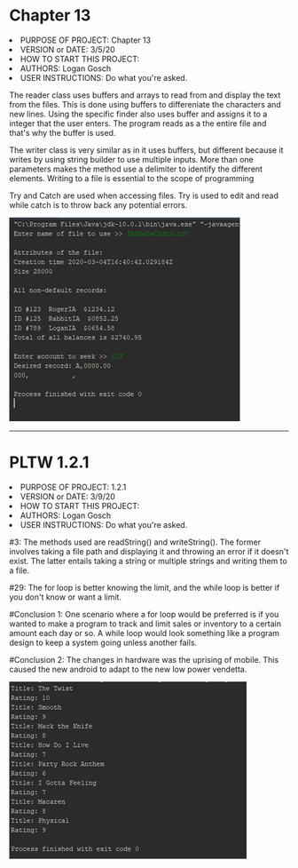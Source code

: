 # Chapter 13
<li>PURPOSE OF PROJECT: Chapter 13                   </li>
<li>VERSION or DATE: 3/5/20                          </li>
<li>HOW TO START THIS PROJECT:                       </li>
<li>AUTHORS: Logan Gosch                             </li>
<li>USER INSTRUCTIONS: Do what you're asked.         </li>

<p>The reader class uses buffers and arrays to read from and display the text from the files. This is done using buffers to
differeniate the characters and new lines. Using the specific finder also uses buffer and assigns it to a integer that the user enters. The program reads as a the entire file and that's why the buffer is used.</p>

<p>The writer class is very similar as in it uses buffers, but different because it writes by using string builder to use multiple 
inputs. More than one parameters makes the method use a delimiter to identify the different elements. Writing to a file is essential to the scope of programming</p>

<p>Try and Catch are used when accessing files. Try is used to edit and read while catch is to throw back any potential errors.</p>

<img src="Bruh.PNG" alt="Screenshot">

<hr>

# PLTW 1.2.1

<li>PURPOSE OF PROJECT: 1.2.1                   </li>
<li>VERSION or DATE: 3/9/20                          </li>
<li>HOW TO START THIS PROJECT:                       </li>
<li>AUTHORS: Logan Gosch                             </li>
<li>USER INSTRUCTIONS: Do what you're asked.         </li>
<p>#3: The methods used are readString() and writeString(). The former involves taking a file path and displaying it
and throwing an error if it doesn't exist. The latter entails taking a string or multiple strings and writing them to a file.</p>
<p>#29: The for loop is better knowing the limit, and the while loop is better if you don't know or want a limit.</p>
<p>#Conclusion 1: One scenario where a for loop would be preferred is if you wanted to make a program to track and limit sales or inventory to a certain amount each day or so. A while loop would look something like a program design to keep a system going unless another fails.</p>
<p>#Conclusion 2: The changes in hardware was the uprising of mobile. This caused the new android to adapt to the new low power vendetta.</p>
<img src="Bruh2.PNG" alt="Screenshot">